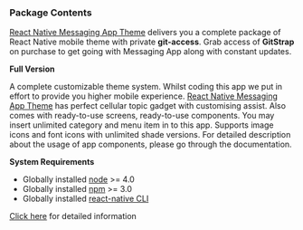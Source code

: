 ### Package Contents

[React Native Messaging App Theme]() delivers you a complete package of React Native mobile theme with private **git-access**.
Grab access of **GitStrap** on purchase to get going with Messaging App along with constant updates.

**Full Version**

A complete customizable theme system. Whilst coding this app we put in effort to provide you higher mobile experience. [React Native Messaging App Theme]() has perfect cellular topic gadget with customising assist. Also comes with ready-to-use screens, ready-to-use components. You may insert unlimited category and menu item in to this app. Supports image icons and font icons with unlimited shade versions. For detailed description about the usage of app components, please go through the documentation.


**System Requirements**

* Globally installed [node](https://nodejs.org/en/) >= 4.0
* Globally installed [npm](https://www.npmjs.com/) >= 3.0
* Globally installed [react-native CLI](https://facebook.github.io/react-native/docs/getting-started.html)

[Click here](./installation/full-version.md) for detailed information
